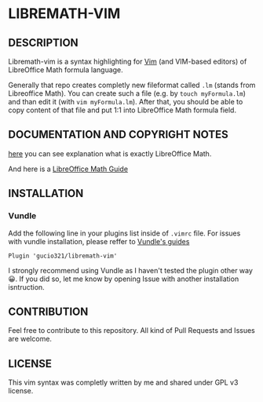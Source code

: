 # LIBREMATH-VIM

## DESCRIPTION

Libremath-vim is a syntax highlighting for [Vim](https://github.com/vim) (and VIM-based editors)
of LibreOffice Math formula language.

Generally that repo creates completly new fileformat called `.lm` (stands from Libreoffice Math).
You can create such a file (e.g. by `touch myFormula.lm`) and than
edit it (with `vim myFormula.lm`). After that, you should be able to
copy content of that file and put 1:1 into LibreOffice Math formula field.

## DOCUMENTATION AND COPYRIGHT NOTES

[here](https://documentation.libreoffice.org/assets/Uploads/Documentation/en/GS5.1/HTML/GS5109-GettingStartedWithMath.html)
you can see explanation what is exactly LibreOffice Math.

And here is a [LibreOffice Math Guide](https://documentation.libreoffice.org/assets/Uploads/Documentation/en/MG7.0/MG70-MathGuide.pdf)

## INSTALLATION

### Vundle

Add the following line in your plugins list inside of `.vimrc` file.
For issues with vundle installation, please reffer to [Vundle's guides](https://github.com/VundleVim/Vundle.vim)

```vim
Plugin 'gucio321/libremath-vim'
```

I strongly recommend using Vundle as I haven't tested the plugin other way :grinning:.
If you did so, let me know by opening Issue with another installation isntruction.

## CONTRIBUTION

Feel free to contribute to this repository. All kind of Pull Requests and Issues are welcome.

## LICENSE

This vim syntax was completly written by me and shared under GPL v3 license.
